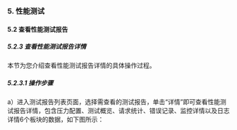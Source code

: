 ### 5. 性能测试

#### 5.2 查看性能测试报告

##### 5.2.3 查看性能测试报告详情

本节为您介绍查看性能测试报告详情的具体操作过程。

##### 5.2.3.1 操作步骤

a）进入测试报告列表页面，选择需查看的测试报告，单击“详情”即可查看性能测试报告详情，包含压力配置、测试概览、请求统计、错误记录、监控详情以及日志详情6个板块的数据，如下图所示：
